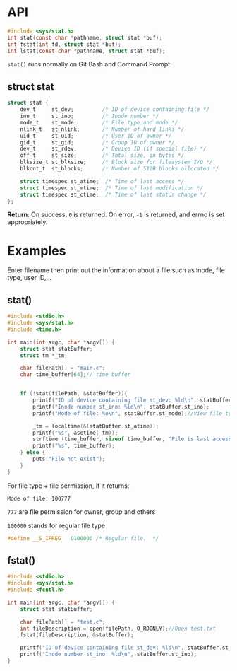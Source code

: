 # API

```c
#include <sys/stat.h>
int stat(const char *pathname, struct stat *buf);
int fstat(int fd, struct stat *buf);
int lstat(const char *pathname, struct stat *buf);
```

``stat()`` runs normally on Git Bash and Command Prompt.

## struct stat

```c
struct stat {
    dev_t     st_dev;         /* ID of device containing file */
    ino_t     st_ino;         /* Inode number */
    mode_t    st_mode;        /* File type and mode */
    nlink_t   st_nlink;       /* Number of hard links */
    uid_t     st_uid;         /* User ID of owner */
    gid_t     st_gid;         /* Group ID of owner */
    dev_t     st_rdev;        /* Device ID (if special file) */
    off_t     st_size;        /* Total size, in bytes */
    blksize_t st_blksize;     /* Block size for filesystem I/O */
    blkcnt_t  st_blocks;      /* Number of 512B blocks allocated */

    struct timespec st_atime;  /* Time of last access */
    struct timespec st_mtime;  /* Time of last modification */
    struct timespec st_ctime;  /* Time of last status change */
};
```

**Return**: On success, ``0`` is returned.  On error, ``-1`` is returned, and errno is set appropriately.

# Examples

Enter filename then print out the information about a file such as inode, file type, user ID,...

## stat()

```c
#include <stdio.h>
#include <sys/stat.h>
#include <time.h>

int main(int argc, char *argv[]) {
	struct stat statBuffer;
    struct tm *_tm;

    char filePath[] = "main.c";
    char time_buffer[64];// time buffer


    if (!stat(filePath, &statBuffer)){
		printf("ID of device containing file st_dev: %ld\n", statBuffer.st_dev);
		printf("Inode number st_ino: %ld\n", statBuffer.st_ino);
        printf("Mode of file: %o\n", statBuffer.st_mode);//View file type + file permission under octal

        _tm = localtime(&(statBuffer.st_atime));
        printf("%s", asctime(_tm));
        strftime (time_buffer, sizeof time_buffer, "File is last accessed in %A, %B %d. %I:%M %p\n", _tm);
        printf("%s", time_buffer);
	} else {
		puts("File not exist");
	}
}	
```

For file type + file permission, if it returns:

```
Mode of file: 100777
```

``777`` are file permission for owner, group and others

``100000`` stands for regular file type

```c
#define	__S_IFREG	0100000	/* Regular file.  */
```

## fstat()

```c
#include <stdio.h>
#include <sys/stat.h>
#include <fcntl.h>

int main(int argc, char *argv[]) {
	struct stat statBuffer;

	char filePath[] = "test.c";
    int fileDescription = open(filePath, O_RDONLY);//Open test.txt
    fstat(fileDescription, &statBuffer);

    printf("ID of device containing file st_dev: %ld\n", statBuffer.st_dev);
    printf("Inode number st_ino: %ld\n", statBuffer.st_ino);
}	
```
